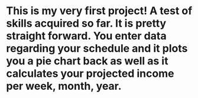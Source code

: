 # This is my very first project! A test of skills acquired so far. It is pretty straight forward. You enter data regarding your schedule and it plots you a pie chart back as well as it calculates your projected income per week, month, year.

